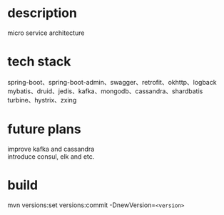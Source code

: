 description
=======
micro service architecture

tech stack
=======
spring-boot、spring-boot-admin、swagger、retrofit、okhttp、logback  
mybatis、druid、jedis、kafka、mongodb、cassandra、shardbatis  
turbine、hystrix、zxing

future plans
=======
improve kafka and cassandra  
introduce consul, elk and etc.

build
=======
mvn versions:set versions:commit -DnewVersion=`<version>`